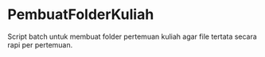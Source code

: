 # PembuatFolderKuliah
Script batch untuk membuat folder pertemuan kuliah agar file tertata secara rapi per pertemuan.
